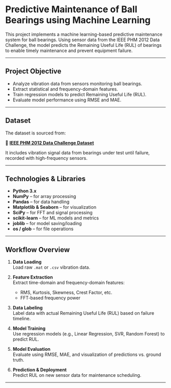 # Predictive Maintenance of Ball Bearings using Machine Learning

This project implements a machine learning-based predictive maintenance system for ball bearings. Using sensor data from the IEEE PHM 2012 Data Challenge, the model predicts the Remaining Useful Life (RUL) of bearings to enable timely maintenance and prevent equipment failure.

---

## Project Objective

- Analyze vibration data from sensors monitoring ball bearings.
- Extract statistical and frequency-domain features.
- Train regression models to predict Remaining Useful Life (RUL).
- Evaluate model performance using RMSE and MAE.

---

## Dataset

The dataset is sourced from:

📂 **[IEEE PHM 2012 Data Challenge Dataset](https://github.com/wkzs111/phm-ieee-2012-data-challenge-dataset)**

It includes vibration signal data from bearings under test until failure, recorded with high-frequency sensors.

---

## Technologies & Libraries

- **Python 3.x**
- **NumPy** – for array processing
- **Pandas** – for data handling
- **Matplotlib & Seaborn** – for visualization
- **SciPy** – for FFT and signal processing
- **scikit-learn** – for ML models and metrics
- **joblib** – for model saving/loading
- **os / glob** – for file operations

---

## Workflow Overview

1. **Data Loading**  
   Load raw `.mat` or `.csv` vibration data.

2. **Feature Extraction**  
   Extract time-domain and frequency-domain features:
   - RMS, Kurtosis, Skewness, Crest Factor, etc.
   - FFT-based frequency power

3. **Data Labeling**  
   Label data with actual Remaining Useful Life (RUL) based on failure timeline.

4. **Model Training**  
   Use regression models (e.g., Linear Regression, SVR, Random Forest) to predict RUL.

5. **Model Evaluation**  
   Evaluate using RMSE, MAE, and visualization of predictions vs. ground truth.

6. **Prediction & Deployment**  
   Predict RUL on new sensor data for maintenance scheduling.

---
